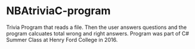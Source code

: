# NBAtriviaC-program

Trivia Program that reads a file. Then the user answers questions and the program calcuates total wrong and right answers. 
Program was part of C# Summer Class at Henry Ford College in 2016. 
